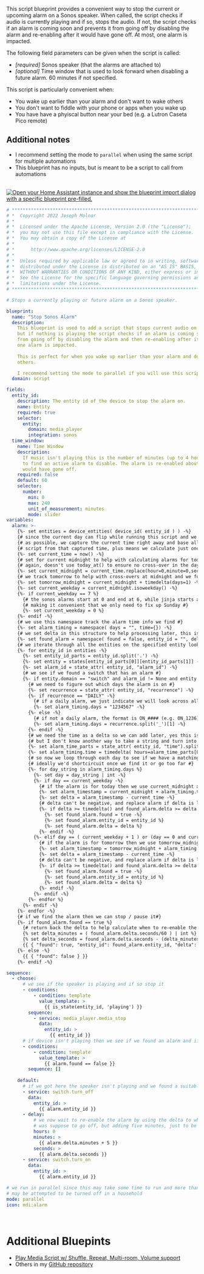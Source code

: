 This script blueprint provides a convenient way to stop the current or upcoming 
alarm on a Sonos speaker. When called, the script checks if audio is currently 
playing and if so, stops the audio. If not, the script checks if an alarm is coming soon 
and prevents it from going off by disabling the alarm and re-enabling after it
would have gone off. At most, one alarm is impacted.

The following field parameters can be given when the script is called:
* _[required]_ Sonos speaker (that the alarms are attached to)
* _[optional]_ Time window that is used to look forward when disabling a future alarm. 60 minutes if not specified.

This script is particularly convenient when:
* You wake up earlier than your alarm and don't want to wake others
* You don't want to fiddle with your phone or apps when you wake up
* You have have a phyiscal button near your bed (e.g. a Lutron Caseta Pico remote)

## Additional notes ##

* I recommend setting the mode to `parallel` when using the same script for multiple automations
* This blueprint has no inputs, but is meant to be a script to call from automations  
&nbsp;

[![Open your Home Assistant instance and show the blueprint import dialog with a specific blueprint pre-filled.](https://my.home-assistant.io/badges/blueprint_import.svg)](https://my.home-assistant.io/redirect/blueprint_import/?blueprint_url=https%3A%2F%2Fgithub.com%2FTalvish%2Fhome-assistant-blueprints%2Fblob%2Fmain%2Fscript%2Fstop_sonos_alarm.yaml)

````yaml
# ***************************************************************************
# *  Copyright 2022 Joseph Molnar
# *
# *  Licensed under the Apache License, Version 2.0 (the "License");
# *  you may not use this file except in compliance with the License.
# *  You may obtain a copy of the License at
# *
# *      http://www.apache.org/licenses/LICENSE-2.0
# *
# *  Unless required by applicable law or agreed to in writing, software
# *  distributed under the License is distributed on an "AS IS" BASIS,
# *  WITHOUT WARRANTIES OR CONDITIONS OF ANY KIND, either express or implied.
# *  See the License for the specific language governing permissions and
# *  limitations under the License.
# ***************************************************************************

# Stops a currently playing or future alarm on a Sonos speaker.

blueprint:
  name: "Stop Sonos Alarm"
  description:
    This blueprint is used to add a script that stops current audio on the specified Sonos speaker 
    but if nothing is playing the script checks if an alarm is coming soon and if so, prevents it 
    from going off by disabling the alarm and then re-enabling after it would have gone off. Only 
    one alarm is impacted. 
    
    This is perfect for when you wake up earlier than your alarm and don't want the alarm to wake 
    others. 

    I recommend setting the mode to parallel if you will use this script on more than one speaker.
  domain: script

fields:
  entity_id:
    description: The entity id of the device to stop the alarm on.
    name: Entity
    required: true
    selector:
      entity:
        domain: media_player
        integration: sonos
  time_window:
    name: Time Window
    description:
      If music isn't playing this is the number of minutes (up to 4 hours) the script will look forward
      to find an active alarm to disable. The alarm is re-enabled about 5 minutes after the time it
      would have gone off.
    required: false
    default: 60
    selector:
      number:
        min: 0
        max: 240
        unit_of_measurement: minutes
        mode: slider
variables:
  alarm: >-
    {%- set entities = device_entities( device_id( entity_id ) ) -%}
    {# since the current day can flip while running this script and we want this as accurate #}
    {# as possible, we capture the current time right away and base all calculations in this #}
    {# script from that captured time, plus means we calculate just once #}
    {%- set current_time = now() -%}
    {# set for current midnight to help with calculating alarms for today below #}
    {# again, doesn't use today_at() to ensure no cross-over in the day during execution #}
    {%- set current_midnight = current_time.replace(hour=0,minute=0,second=0,microsecond=0) %} 
    {# we track tomorrow to help with cross-overs at midnight and we force no more than 4 hours for future alarm #}
    {%- set tomorrow_midnight = current_midnight + timedelta(days=1) -%} 
    {%- set current_weekday = current_midnight.isoweekday() -%}
    {%- if current_weekday == 7 %}
      {# the sonos alarms start at 0 and end at 6, while jinja starts at 1 and ends at 7#}
      {# making it convenient that we only need to fix up Sunday #}
      {%- set current_weekday = 0 %}
    {%- endif -%}
    {# we use this namespace track the alarm time info we find #}
    {%- set alarm_timing = namespace( days = "", time={}) -%}
    {# we set delta in this structure to help processing later, this is also where we cap time to 4 hours #}    
    {%- set found_alarm = namespace( found = false, entity_id = "", delta = timedelta(minutes=60 if time_window is undefined else 240 if time_window > 240 else time_window )) -%} 
    {# we iterate through all the entities on the specified entity looking for alarms #}
    {%- for entity_id in entities -%}
      {%- set entity_id_parts = entity_id.split('.') -%}
      {%- set entity = states[entity_id_parts[0]][entity_id_parts[1]] -%}
      {%- set alarm_id = state_attr( entity_id, "alarm_id") -%}
      {# we see if we found a switch that has an alarm #}
      {%- if entity.domain == "switch" and alarm_id != None and entity.state == "on" -%}
        {# we need to figure out which days the alarm is on #}
        {%- set recurrence = state_attr( entity_id, "recurrence") -%}
        {%- if recurrence == "DAILY" -%}
          {# if a daily alarm, we just indicate we will look across all the days #}
          {%- set alarm_timing.days = "1234567" -%}
        {%- else -%}
          {# if not a daily alarm, the format is ON_#### (e.g. ON_1236), where ### are numbers of the weekdays #}
          {%- set alarm_timing.days = recurrence.split('_')[1] -%}
        {%- endif -%}
        {# we need the time as a delta so we can add later, yes this is hefy work #}
        {# but I don't know another way to take a string and turn into a timedelta #}
        {%- set alarm_time_parts = state_attr( entity_id, "time").split(':') -%}
        {%- set alarm_timing.time = timedelta( hours=alarm_time_parts[0] | int, minutes=alarm_time_parts[1] | int ) -%}
        {# so now we loop through each day to see if we have a matching alarm #}
        {# ideally we'd shortcircuit once we find it or go too far #}
        {%- for day_string in alarm_timing.days %}
          {%- set day = day_string | int -%}
          {%- if day == current_weekday -%}
            {# if the alarm is for today then we use current_midnight as a basis for time comparison #}
            {%- set alarm_timestamp = current_midnight + alarm_timing.time-%}
            {%- set delta = alarm_timestamp - current_time -%}
            {# delta can't be negative, and replace alarm if delta is less than the last found (which includes never found) #}
            {%- if delta >= timedelta() and found_alarm.delta >= delta -%}
              {%- set found_alarm.found = true -%}
              {%- set found_alarm.entity_id = entity_id %}
              {%- set found_alarm.delta = delta %}
            {%- endif -%}
          {%- elif day == ( current_weekday + 1 ) or (day == 0 and current_weekday == 6) %}
            {# if the alarm is for tomorrow then we use tomorrow_midnight as a basis for time comparison #}
            {%- set alarm_timestamp = tomorrow_midnight + alarm_timing.time-%}
            {%- set delta = alarm_timestamp - current_time -%}
            {# delta can't be negative, and replace alarm if delta is less than the last found (which includes never found) #}
            {%- if delta >= timedelta() and found_alarm.delta >= delta -%}
              {%- set found_alarm.found = true -%}
              {%- set found_alarm.entity_id = entity_id %}
              {%- set found_alarm.delta = delta %}
            {%- endif -%}
          {%- endif -%}
        {%- endfor %}
      {%- endif -%}
    {%- endfor -%}
    {# if we find the alarm then we can stop / pause it#}
    {%- if found_alarm.found == true %}
      {# return back the delta to help calculate when to re-enable the alarm, yes missing microseconds, but close enough #}
      {% set delta_minutes = ( found_alarm.delta.seconds/60 ) | int %}
      {% set delta_seconds = found_alarm.delta.seconds - (delta_minutes * 60) %}
      {{ { "found": true, "entity_id": found_alarm.entity_id, "delta": { "minutes": delta_minutes, "seconds" : delta_seconds } } }}
    {%- else -%}
      {{ { "found": false } }}
    {%- endif -%}

sequence:
  - choose:
      # we see if the speaker is playing and if so stop it
      - conditions:
          - condition: template
            value_template: >
              {{ is_state(entity_id, 'playing') }}
        sequence:
          - service: media_player.media_stop
            data:
              entity_id: >
                {{ entity_id }}
      # if device isn't playing then we see if we found an alarm and if not, do nothing
      - conditions:
          - condition: template
            value_template: >
              {{ alarm.found == false }}
        sequence: []
                  
    default:
      # if we got here the speaker isn't playing and we found a suitable alarm
      - service: switch.turn_off
        data:
          entity_id: >
            {{ alarm.entity_id }}
      - delay:
          # we now wait to re-enable the alarm by using the delta to when the alarm
          # was suppose to go off, but adding five minutes, just to be safe
          hours: 0
          minutes: >
            {{ alarm.delta.minutes + 5 }} 
          seconds: >
            {{ alarm.delta.seconds }} 
      - service: switch.turn_on
        data:
          entity_id: >
            {{ alarm.entity_id }}

# we run in parallel since this may take some time to run and more than one alarm
# may be attempted to be turned off in a household
mode: parallel
icon: mdi:alarm
````
&nbsp;
# Additional Bluepints #
* [Play Media Script w/ Shuffle, Repeat, Multi-room, Volume support](https://community.home-assistant.io/t/play-media-script-w-shuffle-repeat-multi-room-volume-support/415234)
* Others in my [GitHub repository](https://github.com/Talvish/home-assistant-blueprints)